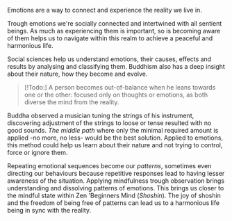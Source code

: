 Emotions are a way to connect and experience the reality we live in. 

Trough emotions we're socially connected and intertwined with all sentient beings. As much as experiencing them is important, so is becoming aware of them helps us to navigate within this realm to achieve a peaceful and harmonious life.

Social sciences help us understand emotions, their causes, effects and results by analysing and classifying them. Buddhism also has a deep insight about their nature, how they become and evolve.

> [!Todo:] 
> A person becomes out-of-balance when he leans towards one or the other: focused only on thoughts or emotions, as both diverse the mind from the reality.
> 

Buddha observed a musician tuning the strings of his instrument, discovering adjustment of the strings to loose or tense resulted with no good sounds. *The middle path* where only the minimal required amount is applied -no more, no less- would be the best solution. Applied to emotions, this method could help us learn about their nature and not trying to control, force or ignore them. 

Repeating emotional sequences become our *patterns*, sometimes even directing our behaviours because repetitive responses lead to having lesser awareness of the situation. Applying mindfulness trough observation brings understanding and dissolving patterns of emotions. This brings us closer to the mindful state within Zen 'Beginners Mind (*Shoshin*). The joy of shoshin and the freedom of being free of patterns can lead us to a harmonious life being in sync with the reality.